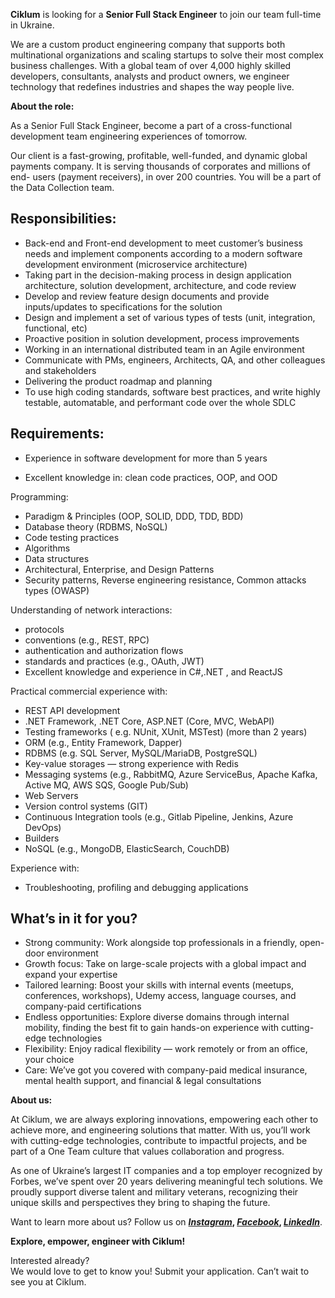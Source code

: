 **Ciklum** is looking for a **Senior Full Stack Engineer** to join our team
full-time in Ukraine.

We are a custom product engineering company that supports both multinational
organizations and scaling startups to solve their most complex business
challenges. With a global team of over 4,000 highly skilled developers,
consultants, analysts and product owners, we engineer technology that
redefines industries and shapes the way people live.

**About the role:**

As a Senior Full Stack Engineer, become a part of a cross-functional
development team engineering experiences of tomorrow.

Our client is a fast-growing, profitable, well-funded, and dynamic global
payments company. It is serving thousands of corporates and millions of end-
users (payment receivers), in over 200 countries. You will be a part of the
Data Collection team.

## Responsibilities:

  * Back-end and Front-end development to meet customer’s business needs and implement components according to a modern software development environment (microservice architecture)
  * Taking part in the decision-making process in design application architecture, solution development, architecture, and code review
  * Develop and review feature design documents and provide inputs/updates to specifications for the solution
  * Design and implement a set of various types of tests (unit, integration, functional, etc)
  * Proactive position in solution development, process improvements
  * Working in an international distributed team in an Agile environment
  * Communicate with PMs, engineers, Architects, QA, and other colleagues and stakeholders
  * Delivering the product roadmap and planning
  * To use high coding standards, software best practices, and write highly testable, automatable, and performant code over the whole SDLC

## Requirements:

  * Experience in software development for more than 5 years  

  * Excellent knowledge in: clean code practices, OOP, and OOD  

Programming:

  * Paradigm & Principles (OOP, SOLID, DDD, TDD, BDD)
  * Database theory (RDBMS, NoSQL)
  * Code testing practices
  * Algorithms
  * Data structures
  * Architectural, Enterprise, and Design Patterns
  * Security patterns, Reverse engineering resistance, Common attacks types (OWASP)

Understanding of network interactions:

  * protocols
  * conventions (e.g., REST, RPC)
  * authentication and authorization flows
  * standards and practices (e.g., OAuth, JWT)
  * Excellent knowledge and experience in C#,.NET , and ReactJS

Practical commercial experience with:

  * REST API development
  * .NET Framework, .NET Core, ASP.NET (Core, MVC, WebAPI)
  * Testing frameworks ( e.g. NUnit, XUnit, MSTest) (more than 2 years)
  * ORM (e.g., Entity Framework, Dapper)
  * RDBMS (e.g. SQL Server, MySQL/MariaDB, PostgreSQL)
  * Key-value storages — strong experience with Redis
  * Messaging systems (e.g., RabbitMQ, Azure ServiceBus, Apache Kafka, Active MQ, AWS SQS, Google Pub/Sub)
  * Web Servers
  * Version control systems (GIT)
  * Continuous Integration tools (e.g., Gitlab Pipeline, Jenkins, Azure DevOps)
  * Builders
  * NoSQL (e.g., MongoDB, ElasticSearch, CouchDB)

Experience with:

  * Troubleshooting, profiling and debugging applications

## What’s in it for you?

  * Strong community: Work alongside top professionals in a friendly, open-door environment
  * Growth focus: Take on large-scale projects with a global impact and expand your expertise
  * Tailored learning: Boost your skills with internal events (meetups, conferences, workshops), Udemy access, language courses, and company-paid certifications
  * Endless opportunities: Explore diverse domains through internal mobility, finding the best fit to gain hands-on experience with cutting-edge technologies
  * Flexibility: Enjoy radical flexibility — work remotely or from an office, your choice
  * Care: We’ve got you covered with company-paid medical insurance, mental health support, and financial & legal consultations

**About us:**

At Ciklum, we are always exploring innovations, empowering each other to
achieve more, and engineering solutions that matter. With us, you’ll work with
cutting-edge technologies, contribute to impactful projects, and be part of a
One Team culture that values collaboration and progress.  
  
As one of Ukraine’s largest IT companies and a top employer recognized by
Forbes, we’ve spent over 20 years delivering meaningful tech solutions. We
proudly support diverse talent and military veterans, recognizing their unique
skills and perspectives they bring to shaping the future.  
  
Want to learn more about us? Follow us on **[
_Instagram_](https://www.instagram.com/ciklum/),
[_Facebook_](https://www.facebook.com/Ciklum/),
[_LinkedIn_](https://www.linkedin.com/company/ciklum/)**.

**Explore, empower, engineer with Ciklum!**

Interested already?  
We would love to get to know you! Submit your application. Can’t wait to see
you at Ciklum.